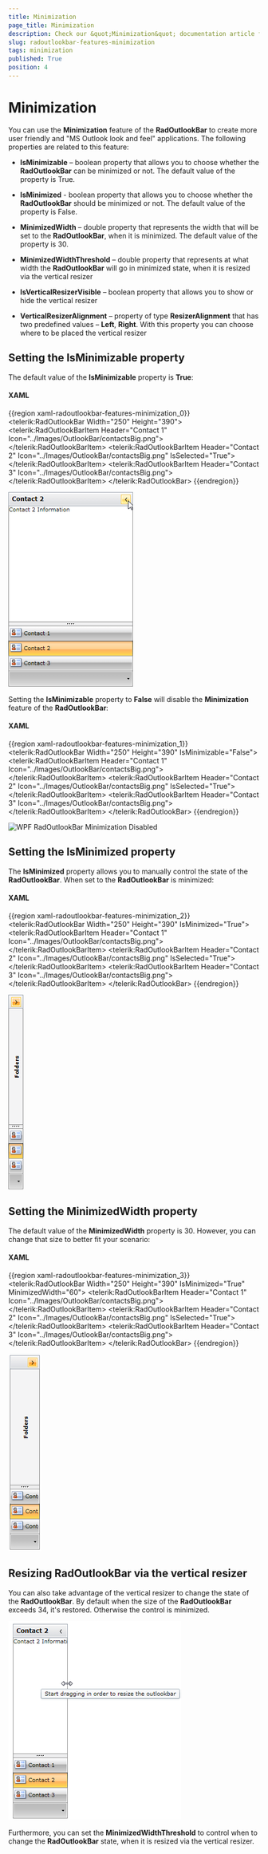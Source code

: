 ```yaml
---
title: Minimization
page_title: Minimization
description: Check our &quot;Minimization&quot; documentation article for the RadOutlookBar {{ site.framework_name }} control.
slug: radoutlookbar-features-minimization
tags: minimization
published: True
position: 4
---
```


# Minimization

You can use the __Minimization__ feature of the __RadOutlookBar__ to create more user friendly and "MS Outlook look and feel" applications. The following properties are related to this feature:

* __IsMinimizable__ – boolean property that allows you to choose whether the __RadOutlookBar__ can be minimized or not. The default value of the property is True.

* __IsMinimized__ - boolean property that allows you to choose whether the __RadOutlookBar__ should be minimized or not. The default value of the property is False.

* __MinimizedWidth__ – double property that represents the width that will be set to the __RadOutlookBar__, when it is minimized. The default value of the property is 30. 

* __MinimizedWidthThreshold__ – double property that represents at what width the __RadOutlookBar__ will go in minimized state, when it is resized via the vertical resizer 

* __IsVerticalResizerVisible__ – boolean property that allows you to show or hide the vertical resizer 

* __VerticalResizerAlignment__ – property of type __ResizerAlignment__ that has two predefined values – __Left__, __Right__. With this property you can choose where to be placed the vertical resizer 

## Setting the IsMinimizable property

The default value of the __IsMinimizable__ property is __True__:

#### __XAML__
{{region xaml-radoutlookbar-features-minimization_0}}
	<telerik:RadOutlookBar Width="250"
	                       Height="390">
	    <telerik:RadOutlookBarItem Header="Contact 1" Icon="../Images/OutlookBar/contactsBig.png">
	        <TextBlock Text="Contact 1 Information" />
	    </telerik:RadOutlookBarItem>
	    <telerik:RadOutlookBarItem Header="Contact 2" 
	                               Icon="../Images/OutlookBar/contactsBig.png"
	                               IsSelected="True">
	        <TextBlock Text="Contact 2 Information" />
	    </telerik:RadOutlookBarItem>
	    <telerik:RadOutlookBarItem Header="Contact 3" Icon="../Images/OutlookBar/contactsBig.png">
	        <TextBlock Text="Contact 3 Information" />
	    </telerik:RadOutlookBarItem>
	</telerik:RadOutlookBar>
{{endregion}}

![WPF RadOutlookBar Default Minimization](images/outlook_minimization_IsMinimizableDef.png)

Setting the __IsMinimizable__ property to __False__ will disable the __Minimization__ feature of the __RadOutlookBar__:

#### __XAML__
{{region xaml-radoutlookbar-features-minimization_1}}
	<telerik:RadOutlookBar Width="250"
	                       Height="390"
	                       IsMinimizable="False">
	    <telerik:RadOutlookBarItem Header="Contact 1" Icon="../Images/OutlookBar/contactsBig.png">
	        <TextBlock Text="Contact 1 Information" />
	    </telerik:RadOutlookBarItem>
	    <telerik:RadOutlookBarItem Header="Contact 2" 
	                               Icon="../Images/OutlookBar/contactsBig.png"
	                               IsSelected="True">
	        <TextBlock Text="Contact 2 Information" />
	    </telerik:RadOutlookBarItem>
	    <telerik:RadOutlookBarItem Header="Contact 3" Icon="../Images/OutlookBar/contactsBig.png">
	        <TextBlock Text="Contact 3 Information" />
	    </telerik:RadOutlookBarItem>
	</telerik:RadOutlookBar>
{{endregion}}

![WPF RadOutlookBar Minimization Disabled](images/outlook_minimization_IsMinimizableFalse.png)

## Setting the IsMinimized property

The __IsMinimized__ property allows you to manually control the state of the __RadOutlookBar__. When set to the __RadOutlookBar__ is minimized:

#### __XAML__
{{region xaml-radoutlookbar-features-minimization_2}}
	<telerik:RadOutlookBar Width="250"
	                       Height="390"
	                       IsMinimized="True">
	    <telerik:RadOutlookBarItem Header="Contact 1" Icon="../Images/OutlookBar/contactsBig.png">
	        <TextBlock Text="Contact 1 Information" />
	    </telerik:RadOutlookBarItem>
	    <telerik:RadOutlookBarItem Header="Contact 2" 
	                               Icon="../Images/OutlookBar/contactsBig.png"
	                               IsSelected="True">
	        <TextBlock Text="Contact 2 Information" />
	    </telerik:RadOutlookBarItem>
	    <telerik:RadOutlookBarItem Header="Contact 3" Icon="../Images/OutlookBar/contactsBig.png">
	        <TextBlock Text="Contact 3 Information" />
	    </telerik:RadOutlookBarItem>
	</telerik:RadOutlookBar>
{{endregion}}

![WPF RadOutlookBar Minimized](images/outlook_minimization_IsMinimizedTrue.png)

##  Setting the MinimizedWidth property

The default value of the __MinimizedWidth__ property is 30. However, you can change that size to better fit your scenario:

#### __XAML__
{{region xaml-radoutlookbar-features-minimization_3}}
	<telerik:RadOutlookBar Width="250"
	                       Height="390"
	                       IsMinimized="True"
	                       MinimizedWidth="60">
	    <telerik:RadOutlookBarItem Header="Contact 1" Icon="../Images/OutlookBar/contactsBig.png">
	        <TextBlock Text="Contact 1 Information" />
	    </telerik:RadOutlookBarItem>
	    <telerik:RadOutlookBarItem Header="Contact 2" 
	                               Icon="../Images/OutlookBar/contactsBig.png"
	                               IsSelected="True">
	        <TextBlock Text="Contact 2 Information" />
	    </telerik:RadOutlookBarItem>
	    <telerik:RadOutlookBarItem Header="Contact 3" Icon="../Images/OutlookBar/contactsBig.png">
	        <TextBlock Text="Contact 3 Information" />
	    </telerik:RadOutlookBarItem>
	</telerik:RadOutlookBar>
{{endregion}}

![WPF RadOutlookBar with Minimized Width](images/outlook_minimization_MinimizedWidth.png)

## Resizing RadOutlookBar via the vertical resizer

You can also take advantage of the vertical resizer to change the state of the __RadOutlookBar__. By default when the size of the __RadOutlookBar__ exceeds 34, it's restored. Otherwise the control is minimized.

![WPF RadOutlookBar Resizing with Resizer](images/outlook_minimization_Resizer.png)

Furthermore, you can set the __MinimizedWidthThreshold__ to control when to change the __RadOutlookBar__ state, when it is resized via the vertical resizer. 